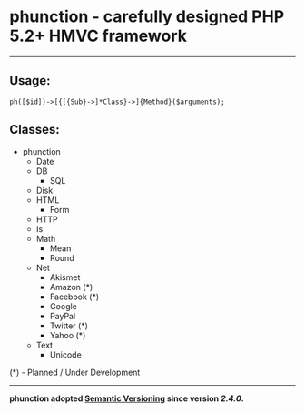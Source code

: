 # phunction - carefully designed PHP 5.2+ HMVC framework

<hr />

## Usage:

	ph([$id])->[{[{Sub}->]*Class}->]{Method}($arguments);

## Classes:

* phunction
   * Date
   * DB
      * SQL
   * Disk
   * HTML
      * Form
   * HTTP
   * Is
   * Math
      * Mean
      * Round
   * Net
      * Akismet
      * Amazon (*)
      * Facebook (*)
      * Google
      * PayPal
      * Twitter (*)
      * Yahoo (*)
   * Text
      * Unicode

(*) - Planned / Under Development

<hr />

**phunction adopted [Semantic Versioning](http://semver.org/) since version *2.4.0*.**